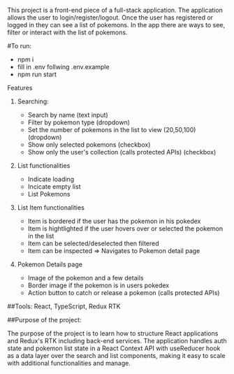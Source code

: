 This project is a front-end piece of a full-stack application. The application allows the user to login/register/logout. Once the user has registered or logged in they can see a list of pokemons.
In the app there are ways to see, filter or interact with the list of pokemons.

#To run:
- npm i
- fill in .env follwing .env.example
- npm run start

Features
1. Searching:
   - Search by name (text input)
   - Filter by pokemon type (dropdown)
   - Set the number of pokemons in the list to view (20,50,100) (dropdown)
   - Show only selected pokemons (checkbox)
   - Show only the user's collection (calls protected APIs) (checkbox)

2. List functionalities
   - Indicate loading
   - Incicate empty list
   - List Pokemons
  
3. List Item functionalities
   - Item is bordered if the user has the pokemon in his pokedex
   - Item is hightlighted if the user hovers over or selected the pokemon in the list
   - Item can be selected/deselected then filtered
   - Item can be inspected => Navigates to Pokemon detail page
  
4. Pokemon Details page
   - Image of the pokemon and a few details
   - Border image if the pokemon is in users pokedex
   - Action button to catch or release a pokemon (calls protected APIs)

##Tools:
React, TypeScript, Redux RTK

##Purpose of the project:

The purpose of the project is to learn how to structure React applications and Redux's RTK including back-end services. The application handles auth state and pokemon list state in a React Context API with useReducer hook as a data layer over the search and list components, making it easy to scale with additional functionalities and manage.
